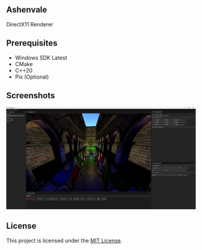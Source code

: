 ## Ashenvale

DirectX11 Renderer

## Prerequisites
- Windows SDK Latest
- CMake
- C++20
- Pix (Optional)

## Screenshots

![](.github/1.jpg)

[](https://github.com/oistikbal/ashenvale/blob/master/.github/debug_gif.gif)

## License
This project is licensed under the [MIT License](LICENSE).